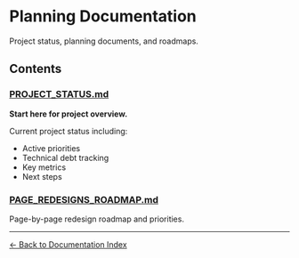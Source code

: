 # Planning Documentation

Project status, planning documents, and roadmaps.

## Contents

### [PROJECT_STATUS.md](./PROJECT_STATUS.md)
**Start here for project overview.**

Current project status including:
- Active priorities
- Technical debt tracking
- Key metrics
- Next steps

### [PAGE_REDESIGNS_ROADMAP.md](./PAGE_REDESIGNS_ROADMAP.md)
Page-by-page redesign roadmap and priorities.

---

[← Back to Documentation Index](../README.md)
